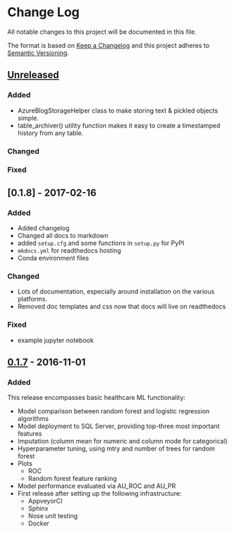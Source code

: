 # Change Log
All notable changes to this project will be documented in this file.

The format is based on [Keep a Changelog](http://keepachangelog.com/) 
and this project adheres to [Semantic Versioning](http://semver.org/).

## [Unreleased]

### Added

- AzureBlogStorageHelper class to make storing text & pickled objects simple.
- table_archiver() utility function makes it easy to create a timestamped history from any table.

### Changed

### Fixed

## [0.1.8] - 2017-02-16

### Added

- Added changelog
- Changed all docs to markdown
- added `setup.cfg` and some functions in `setup.py` for PyPI
- `mkdocs.yml` for readthedocs hosting
- Conda environment files

### Changed

- Lots of documentation, especially around installation on the various platforms.
- Removed doc templates and css now that docs will live on readthedocs

### Fixed

- example jupyter notebook

## [0.1.7] - 2016-11-01

### Added

This release encompasses basic healthcare ML functionality:

- Model comparison between random forest and logistic regression algorithms
- Model deployment to SQL Server, providing top-three most important features
- Imputation (column mean for numeric and column mode for categorical)
- Hyperparameter tuning, using mtry and number of trees for random forest
- Plots
    - ROC 
    - Random forest feature ranking
- Model performance evaluated via AU_ROC and AU_PR
- First release after setting up the following infrastructure:
    - AppveyorCI
    - Sphinx
    - Nose unit testing
    - Docker

[Unreleased]: https://github.com/HealthCatalyst/healthcareai-py/compare/v0.1.7...HEAD
[0.1.7]: https://github.com/HealthCatalyst/healthcareai-py/releases/tag/v0.1.7-beta